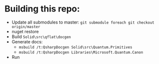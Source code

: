 
# Building this repo:


  * Update all submodules to master: `git submodule foreach git checkout origin/master`
  * nuget restore 
  * Build `Solid\src\qflat\docgen`
  * Generate docs:
    - `msbuild /t:QsharpDocgen Solid\src\Quantum.Primitives`
    - `msbuild /t:QsharpDocgen Libraries\Microsoft.Quantum.Canon`
  * Run 
